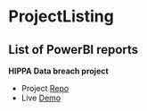 # ProjectListing
## List of PowerBI reports


**HIPPA Data breach project** 
- Project [Repo](https://github.com/MrHenryA/HippaBreach)
- Live <a href="https://mrhenrya.github.io/HippaBreach" target="_blank">Demo</a>

